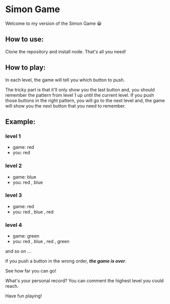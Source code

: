 # **Simon Game**
Welcome to my version of the Simon Game :grinning:

## How to use:
Clone the repository and install node.
That's all you need!

## How to play:
In each level, the game will tell you which button to push.

The tricky part is that it'll only show you the last button and, you should remember the pattern from level 1 up until the current level.
If you push those buttons in the right pattern, you will go to the next level and, the game will show you the next button that you need to remember.

## Example:

### level 1
- game: red
- you: red

### level 2
- game: blue
- you: red , blue

### level 3
- game: red
- you: red , blue , red

### level 4
- game: green
- you: red , blue , red , green

and so on ...

If you push a button in the wrong order, ***the game is over***.


See how far you can go!

What's your personal record?
You can comment the highest level you could reach.

Have fun playing!
